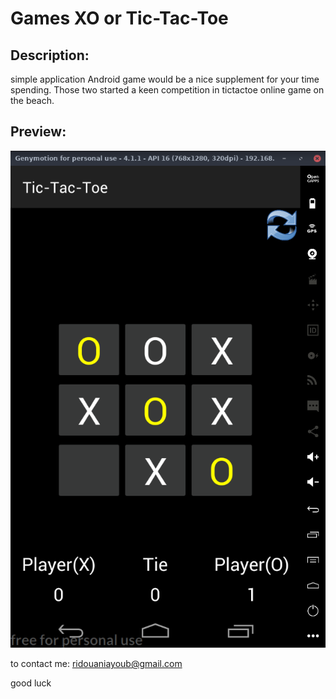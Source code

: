 # Games XO or Tic-Tac-Toe

## Description:
simple application Android game would be a nice supplement for your time spending. Those two started a keen competition in tictactoe online game on the beach.

## Preview:
![XO](https://raw.githubusercontent.com/ayoubridouani/games_XO/master/accueil.png "XO")


to contact me: ridouaniayoub@gmail.com

good luck

